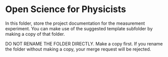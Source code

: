 # Open Science for Physicists

In this folder, store the project documentation for the measurement experiment. You can make use of the suggested template subfolder by making a copy of that folder.

DO NOT RENAME THE FOLDER DIRECTLY. Make a copy first. 
If you rename the folder without making a copy, your merge request will be rejected.  